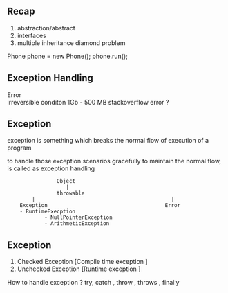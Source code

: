 ## Recap 

1. abstraction/abstract 
2. interfaces 
3. multiple inheritance 
diamond problem 


Phone phone = new Phone();
phone.run();

## Exception Handling 

Error      
irreversible conditon 
1Gb             - 500 MB 
stackoverflow error ? 


## Exception
exception is something which breaks the normal flow of execution of a program 

to handle those exception scenarios gracefully to maintain the normal flow, is called as
exception handling 



                    Object
                       | 
                    throwable 
            |                                            |
        Exception                                      Error
        - RuntimeExecption 
                - NullPointerException 
                - ArithmeticException 


## Exception 
1. Checked Exception [Compile time exception ]         
2. Unchecked Exception [Runtime exception ] 



How to handle exception ? 
try, catch , throw , throws , finally 









            

